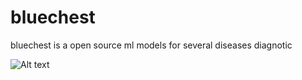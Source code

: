# bluechest
bluechest is a open source ml models for several diseases diagnotic

![Alt text](docs/design_quarkflow.png "Optional title")